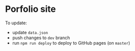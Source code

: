 # Porfolio site

To update:

- update `data.json`
- push changes to `dev` branch
- run `npm run deploy` to deploy to GitHub pages (on `master`)
